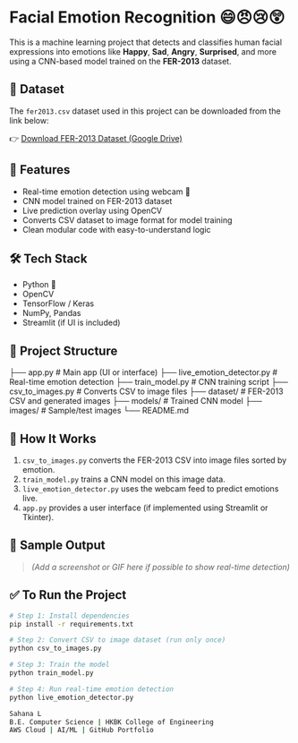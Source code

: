 # Facial Emotion Recognition 😄😠😢😲

This is a machine learning project that detects and classifies human facial expressions into emotions like **Happy**, **Sad**, **Angry**, **Surprised**, and more using a CNN-based model trained on the **FER-2013** dataset.

## 📂 Dataset
The `fer2013.csv` dataset used in this project can be downloaded from the link below:

👉 [Download FER-2013 Dataset (Google Drive)](https://drive.google.com/file/d/1Y9Ccg5hKGNoBeUcJkdEJU4LViRhdODGr/view?usp=sharing )

## 🚀 Features

- Real-time emotion detection using webcam 🎥
- CNN model trained on FER-2013 dataset
- Live prediction overlay using OpenCV
- Converts CSV dataset to image format for model training
- Clean modular code with easy-to-understand logic

## 🛠️ Tech Stack

- Python 🐍
- OpenCV
- TensorFlow / Keras
- NumPy, Pandas
- Streamlit (if UI is included)

## 📂 Project Structure
├── app.py # Main app (UI or interface)
├── live_emotion_detector.py # Real-time emotion detection
├── train_model.py # CNN training script
├── csv_to_images.py # Converts CSV to image files
├── dataset/ # FER-2013 CSV and generated images
├── models/ # Trained CNN model
├── images/ # Sample/test images
└── README.md


## 🧠 How It Works

1. `csv_to_images.py` converts the FER-2013 CSV into image files sorted by emotion.
2. `train_model.py` trains a CNN model on this image data.
3. `live_emotion_detector.py` uses the webcam feed to predict emotions live.
4. `app.py` provides a user interface (if implemented using Streamlit or Tkinter).

## 📸 Sample Output

> *(Add a screenshot or GIF here if possible to show real-time detection)*

## ✅ To Run the Project

```bash
# Step 1: Install dependencies
pip install -r requirements.txt

# Step 2: Convert CSV to image dataset (run only once)
python csv_to_images.py

# Step 3: Train the model
python train_model.py

# Step 4: Run real-time emotion detection
python live_emotion_detector.py

Sahana L
B.E. Computer Science | HKBK College of Engineering
AWS Cloud | AI/ML | GitHub Portfolio
 
